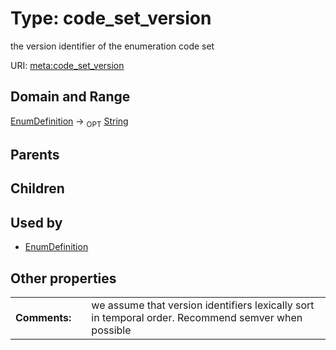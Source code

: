 
# Type: code_set_version


the version identifier of the enumeration code set

URI: [meta:code_set_version](https://w3id.org/biolink/biolinkml/meta/code_set_version)


## Domain and Range

[EnumDefinition](EnumDefinition.md) ->  <sub>OPT</sub> [String](types/String.md)

## Parents


## Children


## Used by

 * [EnumDefinition](EnumDefinition.md)

## Other properties

|  |  |  |
| --- | --- | --- |
| **Comments:** | | we assume that version identifiers lexically sort in temporal order. Recommend semver when possible |

